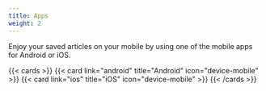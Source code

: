 ```yaml
---
title: Apps
weight: 2
---
```


Enjoy your saved articles on your mobile by using one of the mobile apps for Android or iOS.

{{< cards >}}
  {{< card link="android" title="Android" icon="device-mobile" >}}
  {{< card link="ios" title="iOS" icon="device-mobile" >}}
{{< /cards >}}
